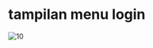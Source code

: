 # tampilan menu login
![10](https://user-images.githubusercontent.com/46414809/151820749-7bf22772-ce5d-4451-b580-a0adab6668ae.png)
